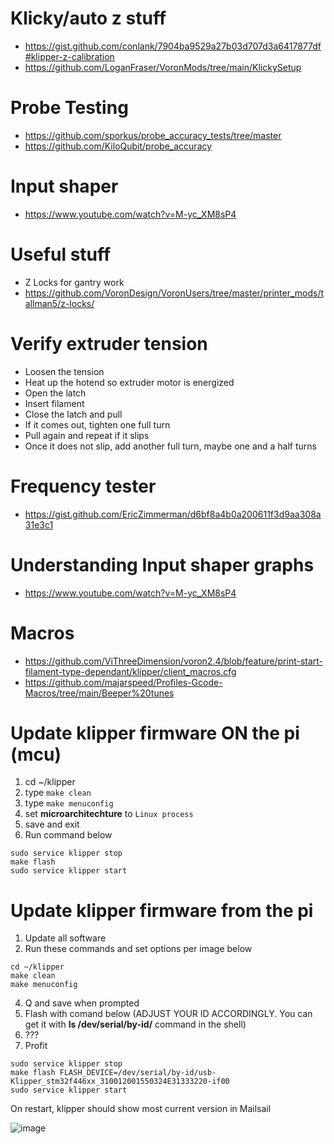 #  Klicky/auto z stuff
- https://gist.github.com/conlank/7904ba9529a27b03d707d3a6417877df#klipper-z-calibration
- https://github.com/LoganFraser/VoronMods/tree/main/KlickySetup

# Probe Testing
- https://github.com/sporkus/probe_accuracy_tests/tree/master
- https://github.com/KiloQubit/probe_accuracy

# Input shaper
- https://www.youtube.com/watch?v=M-yc_XM8sP4

# Useful stuff
- Z Locks for gantry work
 - https://github.com/VoronDesign/VoronUsers/tree/master/printer_mods/tallman5/z-locks/

# Verify extruder tension

- Loosen the tension
- Heat up the hotend so extruder motor is energized
- Open the latch
- Insert filament
- Close the latch and pull
- If it comes out, tighten one full turn
- Pull again and repeat if it slips
- Once it does not slip, add another full turn, maybe one and a half turns

# Frequency tester
- https://gist.github.com/EricZimmerman/d6bf8a4b0a200611f3d9aa308a31e3c1

# Understanding Input shaper graphs
- https://www.youtube.com/watch?v=M-yc_XM8sP4

# Macros
- https://github.com/ViThreeDimension/voron2.4/blob/feature/print-start-filament-type-dependant/klipper/client_macros.cfg
- https://github.com/majarspeed/Profiles-Gcode-Macros/tree/main/Beeper%20tunes

# Update klipper firmware ON the pi (mcu)

1. cd ~/klipper
2. type `make clean`
3. type `make menuconfig`
4. set **microarchitechture** to `Linux process`
5. save and exit
6. Run command below

```
sudo service klipper stop
make flash
sudo service klipper start
```

# Update klipper firmware from the pi

1. Update all software
2. Run these commands and set options per image below

```
cd ~/klipper
make clean
make menuconfig
 ```

4. Q and save when prompted
5. Flash with comand below (ADJUST YOUR ID ACCORDINGLY. You can get it with **ls /dev/serial/by-id/** command in the shell)
6. ???
7. Profit

```
sudo service klipper stop
make flash FLASH_DEVICE=/dev/serial/by-id/usb-Klipper_stm32f446xx_310012001550324E31333220-if00
sudo service klipper start
```

On restart, klipper should show most current version in Mailsail

![image](https://user-images.githubusercontent.com/4265254/198883349-bb3c9e14-1339-4a10-8706-6c6e036a2dcb.png)
